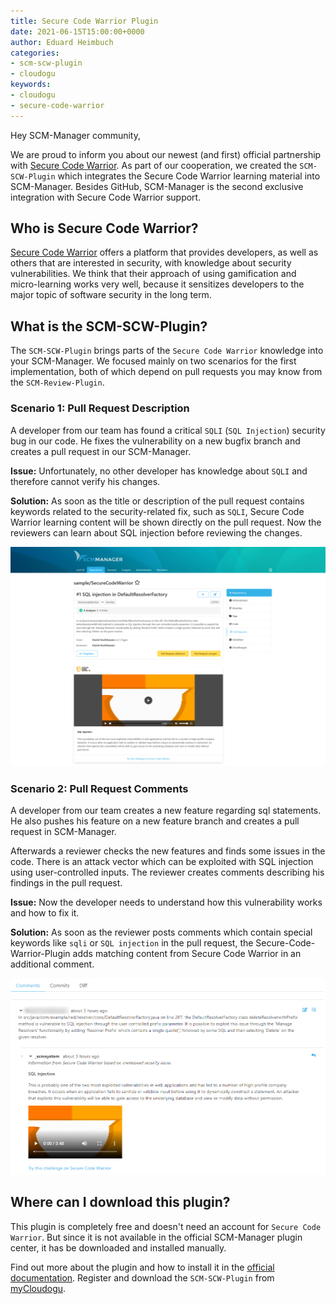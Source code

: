 ```yaml
---
title: Secure Code Warrior Plugin
date: 2021-06-15T15:00:00+0000
author: Eduard Heimbuch
categories:
- scm-scw-plugin
- cloudogu
keywords:
- cloudogu
- secure-code-warrior
---
```


Hey SCM-Manager community,

We are proud to inform you about our newest (and first) official partnership with [Secure Code Warrior](https://www.securecodewarrior.com/).
As part of our cooperation, we created the `SCM-SCW-Plugin` which integrates the Secure Code Warrior learning material into SCM-Manager.
Besides GitHub, SCM-Manager is the second exclusive integration with Secure Code Warrior support.

## Who is Secure Code Warrior?
[Secure Code Warrior](https://www.securecodewarrior.com/) offers a platform that provides developers, 
as well as others that are interested in security, with knowledge about security vulnerabilities. 
We think that their approach of using gamification and micro-learning works very well, because it sensitizes developers to the major topic of software security in the long term.

## What is the SCM-SCW-Plugin?
The `SCM-SCW-Plugin` brings parts of the `Secure Code Warrior` knowledge into your SCM-Manager. 
We focused mainly on two scenarios for the first implementation, 
both of which depend on pull requests you may know from the `SCM-Review-Plugin`.

### Scenario 1: Pull Request Description

A developer from our team has found a critical `SQLI` (`SQL Injection`) security bug in our code.
He fixes the vulnerability on a new bugfix branch and creates a pull request in our SCM-Manager. 

**Issue:**
Unfortunately, no other developer has knowledge about `SQLI` and therefore cannot verify his changes.

**Solution:**
As soon as the title or description of the pull request contains keywords related to the security-related fix, such as `SQLI`, 
Secure Code Warrior learning content will be shown directly on the pull request.
Now the reviewers can learn about SQL injection before reviewing the changes.

![Pull Request Description](assets/SCW-PR-Description.jpg)

### Scenario 2: Pull Request Comments
A developer from our team creates a new feature regarding sql statements. 
He also pushes his feature on a new feature branch and creates a pull request in SCM-Manager.

Afterwards a reviewer checks the new features and finds some issues in the code. 
There is an attack vector which can be exploited with SQL injection using user-controlled inputs.
The reviewer creates comments describing his findings in the pull request.

**Issue:**
Now the developer needs to understand how this vulnerability works and how to fix it.

**Solution:**
As soon as the reviewer posts comments which contain special keywords like `sqli` or `SQL injection` in the pull request,
the Secure-Code-Warrior-Plugin adds matching content from Secure Code Warrior in an additional comment. 

![Pull Request Description](assets/SCW-PR-Comment.png)

## Where can I download this plugin?

This plugin is completely free and doesn't need an account for `Secure Code Warrior`.
But since it is not available in the official SCM-Manager plugin center, it has be downloaded and installed manually.

Find out more about the plugin and how to install it in the [official documentation](https://forum.cloudogu.com/topic/101).
Register and download the `SCM-SCW-Plugin` from [myCloudogu](https://files.cloudogu.com/file/scm-manager/plugins/secure-code-warrior/latest).
